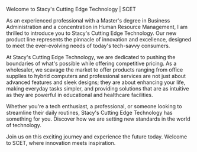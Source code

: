 Welcome to Stacy's Cutting Edge Technology | SCET

As an experienced professional with a Master's degree in Business Administration and a concentration in Human Resource Management, I am thrilled to introduce you to Stacy's Cutting Edge Technology. Our new product line represents the pinnacle of innovation and excellence, designed to meet the ever-evolving needs of today's tech-savvy consumers.

At Stacy's Cutting Edge Technology, we are dedicated to pushing the boundaries of what's possible while offering competitive pricing. As a wholesaler, we scavage the market to offer products ranging from office supplies to hybrid computers and professional services are not just about advanced features and sleek designs; they are about enhancing your life, making everyday tasks simpler, and providing solutions that are as intuitive as they are powerful in educational and healthcare facilities.

Whether you're a tech enthusiast, a professional, or someone looking to streamline their daily routines, Stacy's Cutting Edge Technology has something for you. Discover how we are setting new standards in the world of technology.

Join us on this exciting journey and experience the future today. Welcome to SCET, where innovation meets inspiration.
